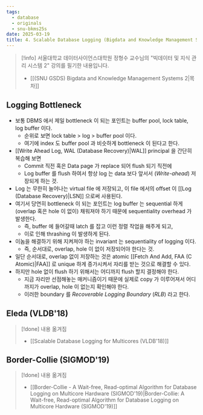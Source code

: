 ```yaml
---
tags:
  - database
  - originals
  - snu-bkms25s
date: 2025-03-19
title: 4. Scalable Database Logging (Bigdata and Knowledge Management Systems 2, SNU GSDS)
---
```

> [!info] 서울대학교 데이터사이언스대학원 정형수 교수님의 "빅데이터 및 지식 관리 시스템 2" 강의를 필기한 내용입니다.
> - [[(SNU GSDS) Bigdata and Knowledge Management Systems 2|목차]]

## Logging Bottleneck

- 보통 DBMS 에서 제일 bottleneck 이 되는 포인트는 buffer pool, lock table, log buffer 이다.
	- 순위로 보면 lock table > log > buffer pool 이다.
	- 여기에 index 도 buffer pool 과 비슷하게 bottleneck 이 된다고 한다.
- [[Write Ahead Log, WAL (Database Recovery)|WAL]] principal 을 간단히 복습해 보면
	- Commit 직전 혹은 Data page 가 replace 되어 flush 되기 직전에
	- Log buffer 를 flush 하여서 항상 log 는 data 보다 앞서서 (*Write-ahead*) 저장되게 하는 것.
- Log 는 무한히 늘어나는 virtual file 에 저장되고, 이 file 에서의 offset 이 [[Log (Database Recovery)|LSN]] 으로써 사용된다.
- 여기서 당연히 bottleneck 이 되는 포인트는 log buffer 는 sequential 하게 (overlap 혹은 hole 이 없이) 채워져야 하기 때문에 sequentiality overhead 가 발생한다.
	- 즉, buffer 에 들어갈때 latch 를 잡고 이런 정렬 작업을 해주게 되고,
	- 이로 인해 thrashing 이 발생하게 된다.
- 이놈을 해결하기 위해 지켜져야 하는 invariant 는 sequentiality of logging 이다.
	- 즉, 순서대로, overlap, hole 이 없이 저장되어야 한다는 것.
- 일단 순서대로, overlap 없이 저장하는 것은 atomic [[Fetch And Add, FAA (C Atomic)|FAA]] 로 unique 하게 증가시켜서 자리를 받는 것으로 해결할 수 있다.
- 하지만 hole 없이 flush 하기 위해서는 어디까지 flush 할지 결정해야 한다.
	- 지금 자리만 선점해놓는 매커니즘이기 때문에 실제로 copy 가 이루어져서 어디까지가 overlap, hole 이 없는지 확인해야 한다.
	- 이러한 boundary 를 *Recoverable Logging Boundary* (*RLB*) 라고 한다.

## Eleda (VLDB'18)

> [!done] 내용 옮겨짐
> - [[Scalable Database Logging for Multicores (VLDB'18)]]

## Border-Collie (SIGMOD'19)

> [!done] 내용 옮겨짐
> - [[Border-Collie - A Wait-free, Read-optimal Algorithm for Database Logging on Multicore Hardware (SIGMOD'19)|Border-Collie: A Wait-free, Read-optimal Algorithm for Database Logging on Multicore Hardware (SIGMOD'19)]]